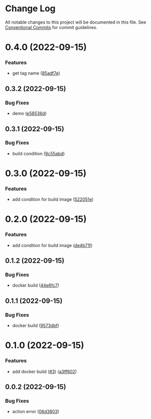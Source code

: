 # Change Log

All notable changes to this project will be documented in this file.
See [Conventional Commits](https://conventionalcommits.org) for commit guidelines.

# 0.4.0 (2022-09-15)

### Features

- get tag name ([85adf7e](https://github.com/vnact/recruiter-portal-backend/commit/85adf7e13d988b2a0348dba5223fa9cecd929f41))

## 0.3.2 (2022-09-15)

### Bug Fixes

- demo ([e58536d](https://github.com/vnact/recruiter-portal-backend/commit/e58536da461c2b1421d1638b0cf011110f7c7af8))

## 0.3.1 (2022-09-15)

### Bug Fixes

- build condition ([9c55abd](https://github.com/vnact/recruiter-portal-backend/commit/9c55abda74971be3fbf979f4ee5ef287b74e66b5))

# 0.3.0 (2022-09-15)

### Features

- add condition for build image ([522051e](https://github.com/vnact/recruiter-portal-backend/commit/522051ef61c324aab6f381ed798d4f3cdb64c146))

# 0.2.0 (2022-09-15)

### Features

- add condition for build image ([de4b71f](https://github.com/vnact/recruiter-portal-backend/commit/de4b71f59369bf9aa8cc2788d81fcd20a169b45f))

## 0.1.2 (2022-09-15)

### Bug Fixes

- docker build ([44e6fc7](https://github.com/vnact/recruiter-portal-backend/commit/44e6fc7805c4fde6d7c476ccd03edf712d2760d0))

## 0.1.1 (2022-09-15)

### Bug Fixes

- docker build ([9573dbf](https://github.com/vnact/recruiter-portal-backend/commit/9573dbfe7d9e8b5be599cb185f0c9dc3adc1680c))

# 0.1.0 (2022-09-15)

### Features

- add docker build ([#3](https://github.com/vnact/recruiter-portal-backend/issues/3)) ([a3ff602](https://github.com/vnact/recruiter-portal-backend/commit/a3ff6024c8acc2ce320b89c5a72a6b398dd4ad0b))

## 0.0.2 (2022-09-15)

### Bug Fixes

- action error ([06d3803](https://github.com/vnact/recruiter-portal-backend/commit/06d380353970c6ca084aa8b0632f6751cefeaae0))

